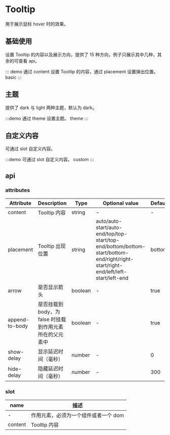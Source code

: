 # Tooltip

用于展示鼠标 hover 时的效果。

## 基础使用

设置 Tooltip 的内容以及展示方向，提供了 15 种方向，例子只展示其中几种，其余的可查看 api。

::: demo 通过 content 设置 Tooltip 的内容，通过 placement 设置弹出位置。
basic
:::

## 主题

提供了 dark 与 light 两种主题，默认为 dark。

:::demo 通过 theme 设置主题。
theme
:::

## 自定义内容

可通过 slot 自定义内容。

:::demo 可通过 slot 自定义内容。
custom
:::

## api

### attributes

| Attribute | Description | Type | Optional value | Default |
| ---- | --- | --- | ----- | ----- |
| content | Tooltip 内容 | string | - | - |
| placement | Tooltip 出现位置 | string | auto/auto-start/auto-end/top/top-start/top-end/bottom/bottom-start/bottom-end/right/right-start/right-end/left/left-start/left-end | bottom |
| arrow | 是否显示箭头 | boolean | - | true |
| append-to-body | 是否挂载到 body，为 false 时挂载到作用元素所在的父元素中 | boolean | - | true |
| show-delay | 显示延迟时间（毫秒） | number | - | 0 |
| hide-delay | 隐藏延迟时间（毫秒） | number | - | 300 |

### slot

| name | 描述 |
| ---- | --- |
| - | 作用元素，必须为一个组件或者一个 dom |
| content | Tooltip 内容 |
